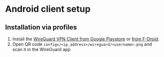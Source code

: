 # Android client setup

## Installation via profiles

1. Install the [WireGuard VPN Client from Google Playstore](https://play.google.com/store/apps/details?id=com.wireguard.android) or [from F-Droid](https://f-droid.org/en/packages/com.wireguard.android/).
2. Open QR code `configs/<ip_address>/wireguard/<username>.png` and scan it in the WireGuard app
